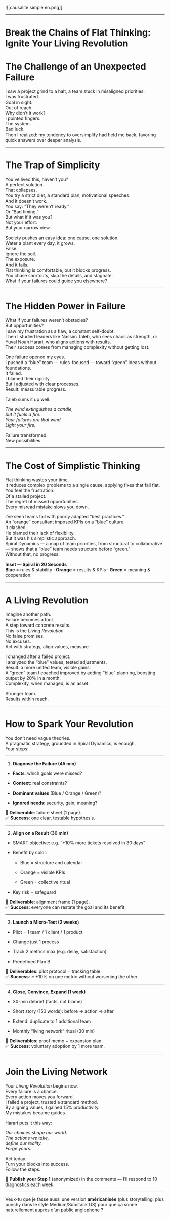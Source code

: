 

![[causalite simple en.png]]

---

# Break the Chains of Flat Thinking: Ignite Your Living Revolution

# The Challenge of an Unexpected Failure

I saw a project grind to a halt, a team stuck in misaligned priorities.  
I was frustrated.  
Goal in sight.  
Out of reach.  
Why didn’t it work?  
I pointed fingers.  
The system.  
Bad luck.  
Then I realized: my tendency to oversimplify had held me back, favoring quick answers over deeper analysis.

---

# The Trap of Simplicity

You’ve lived this, haven’t you?  
A perfect solution.  
That collapses.  
You try a strict diet, a standard plan, motivational speeches.  
And it doesn’t work.  
You say: “They weren’t ready.”  
Or “Bad timing.”  
But what if it was you?  
Not your effort.  
But your narrow view.

Society pushes an easy idea: one cause, one solution.  
Water a plant every day, it grows.  
False.  
Ignore the soil.  
The exposure.  
And it fails.  
Flat thinking is comfortable, but it blocks progress.  
You chase shortcuts, skip the details, and stagnate.  
What if your failures could guide you elsewhere?

---

# The Hidden Power in Failure

What if your failures weren’t obstacles?  
But opportunities?  
I saw my frustration as a flaw, a constant self-doubt.  
Then I studied leaders like Nassim Taleb, who sees chaos as strength, or Yuval Noah Harari, who aligns actions with results.  
Their success comes from managing complexity without getting lost.

One failure opened my eyes.  
I pushed a “blue” team — rules-focused — toward “green” ideas without foundations.  
It failed.  
I blamed their rigidity.  
But I adjusted with clear processes.  
Result: measurable progress.

Taleb sums it up well:

_The wind extinguishes a candle,_  
_but it fuels a fire._  
_Your failures are that wind._  
_Light your fire._

Failure transformed.  
New possibilities.

---

# The Cost of Simplistic Thinking

Flat thinking wastes your time.  
It reduces complex problems to a single cause, applying fixes that fall flat.  
You feel the frustration.  
Of a stalled project.  
The regret of missed opportunities.  
Every misread mistake slows you down.

I’ve seen teams fail with poorly adapted “best practices.”  
An “orange” consultant imposed KPIs on a “blue” culture.  
It clashed.  
He blamed their lack of flexibility.  
But it was his simplistic approach.  
Spiral Dynamics — a map of team priorities, from structural to collaborative — shows that a “blue” team needs structure before “green.”  
Without that, no progress.

**Inset — Spiral in 20 Seconds**  
**Blue** = rules & stability · **Orange** = results & KPIs · **Green** = meaning & cooperation.

---

# A Living Revolution

Imagine another path.  
Failure becomes a tool.  
A step toward concrete results.  
This is the _Living Revolution._  
No false promises.  
No excuses.  
Act with strategy, align values, measure.

I changed after a failed project.  
I analyzed the “blue” values, tested adjustments.  
Result: a more united team, visible gains.  
A “green” team I coached improved by adding “blue” planning, boosting output by 20% in a month.  
Complexity, when managed, is an asset.

Stronger team.  
Results within reach.

---

# How to Spark Your Revolution

You don’t need vague theories.  
A pragmatic strategy, grounded in Spiral Dynamics, is enough.  
Four steps:

---

1. **Diagnose the Failure (45 min)**
    

- **Facts**: which goals were missed?
    
- **Context**: real constraints?
    
- **Dominant values** (Blue / Orange / Green)?
    
- **Ignored needs**: security, gain, meaning?
    

📄 **Deliverable**: failure sheet (1 page).  
✅ **Success**: one clear, testable hypothesis.

---

2. **Align on a Result (30 min)**
    

- SMART objective: e.g. “+10% more tickets resolved in 30 days”
    
- Benefit by color:
    
    - Blue = structure and calendar
        
    - Orange = visible KPIs
        
    - Green = collective ritual
        
- Key risk + safeguard
    

📄 **Deliverable**: alignment frame (1 page).  
✅ **Success**: everyone can restate the goal and its benefit.

---

3. **Launch a Micro-Test (2 weeks)**
    

- Pilot = 1 team / 1 client / 1 product
    
- Change just 1 process
    
- Track 2 metrics max (e.g. delay, satisfaction)
    
- Predefined Plan B
    

📄 **Deliverables**: pilot protocol + tracking table.  
✅ **Success**: ≥ +10% on one metric without worsening the other.

---

4. **Close, Convince, Expand (1 week)**
    

- 30-min debrief (facts, not blame)
    
- Short story (150 words): before → action → after
    
- Extend: duplicate to 1 additional team
    
- Monthly “living network” ritual (30 min)
    

📄 **Deliverables**: proof memo + expansion plan.  
✅ **Success**: voluntary adoption by 1 more team.

---

# Join the Living Network

Your _Living Revolution_ begins now.  
Every failure is a chance.  
Every action moves you forward.  
I failed a project, trusted a standard method.  
By aligning values, I gained 15% productivity.  
My mistakes became guides.

Harari puts it this way:

_Our choices shape our world._  
_The actions we take,_  
_define our reality._  
_Forge yours._

Act today.  
Turn your blocks into success.  
Follow the steps.

💬 **Publish your Step 1** (anonymized) in the comments — I’ll respond to 10 diagnostics each week.

---

Veux-tu que je fasse aussi une version **américanisée** (plus storytelling, plus punchy dans le style Medium/Substack US) pour que ça sonne naturellement auprès d’un public anglophone ?